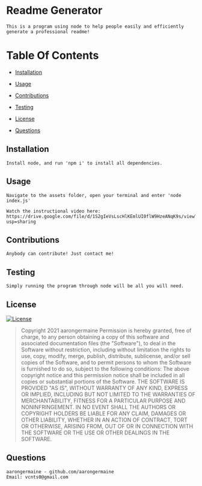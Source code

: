 # Readme Generator

    This is a program using node to help people easily and efficiently generate a professional readme!

# Table Of Contents

- [Installation](##=installation)

- [Usage](##=usage)

- [Contributions](##=contributions)

- [Testing](##=testing)

- [License](##=license)

- [Questions](##=questions)

## Installation

    Install node, and run 'npm i' to install all dependencies.

## Usage

    Navigate to the assets folder, open your terminal and enter 'node index.js'

    Watch the instructional video here: https://drive.google.com/file/d/1S2gIeVsLscHlKEmlUI0flW9HzeANqK9s/view?usp=sharing

## Contributions

    Anybody can contribute! Just contact me!

## Testing

    Simply running the program through node will be all you will need.

## License

[![License](https://img.shields.io/badge/License-MIT-yellow.svg)](https://opensource.org/licenses/MIT)

> Copyright 2021 aarongermaine
> Permission is hereby granted, free of charge, to any person obtaining a copy of this software and associated documentation files (the "Software"), to deal in the Software without restriction, including without limitation the rights to use, copy, modify, merge, publish, distribute, sublicense, and/or sell copies of the Software, and to permit persons to whom the Software is furnished to do so, subject to the following conditions:
> The above copyright notice and this permission notice shall be included in all copies or substantial portions of the Software.
> THE SOFTWARE IS PROVIDED "AS IS", WITHOUT WARRANTY OF ANY KIND, EXPRESS OR IMPLIED, INCLUDING BUT NOT LIMITED TO THE WARRANTIES OF MERCHANTABILITY, FITNESS FOR A PARTICULAR PURPOSE AND NONINFRINGEMENT. IN NO EVENT SHALL THE AUTHORS OR COPYRIGHT HOLDERS BE LIABLE FOR ANY CLAIM, DAMAGES OR OTHER LIABILITY, WHETHER IN AN ACTION OF CONTRACT, TORT OR OTHERWISE, ARISING FROM, OUT OF OR IN CONNECTION WITH THE SOFTWARE OR THE USE OR OTHER DEALINGS IN THE SOFTWARE.

## Questions

    aarongermaine - github.com/aarongermaine
    Email: vcnts0@gmail.com
